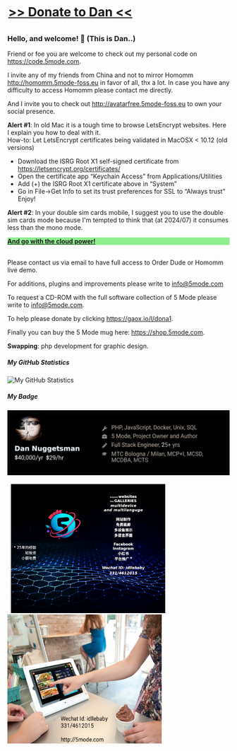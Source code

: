 <div style="width:500px; margin:auto; margin-top:0px; position:relative; top:-10px;">
	<H1><a href="https://gaox.io/l/dona1" targt="_blank">&gt;&gt;&nbsp;Donate to Dan&nbsp;&lt;&lt;</a></H1>
</div>

### Hello, and welcome! 👋 (This is Dan..)  

Friend or foe you are welcome to check out my personal code on https://code.5mode.com.    

I invite any of my friends from China and not to mirror Homomm http://homomm.5mode-foss.eu in favor of all, thx a lot. In case you have any difficulty to access Homomm please contact me directly.

And I invite you to check out http://avatarfree.5mode-foss.eu to own your social presence.

<b>Alert #1</b>: In old Mac it is a tough time to browse LetsEncrypt websites. Here I explain you how to deal with it.  
How-to: Let LetsEncrypt certificates being validated in MacOSX < 10.12 (old versions)  
- Download the ISRG Root X1 self-signed certificate from https://letsencrypt.org/certificates/  
- Open the certificate app “Keychain Access” from Applications/Utilities  
- Add (+) the ISRG Root X1 certificate above in “System”  
- Go in File->Get Info to set its trust preferences for SSL to “Always trust”  
Enjoy!

<b>Alert #2</b>: In your double sim cards mobile, I suggest you to use the double sim cards mode 
because I'm tempted to think that (at 2024/07) it consumes less than the mono mode.
  
<div style="font-weight:900;color:blue;background-color:lightgreen;">
<a href="https://hetzner.cloud/?ref=mw7jFDXrioJE" style="font-weight:900" target="_blank"><b>And go with the cloud power!</b></a><br>
</div>	

<br>

Please contact us via email to have full access to Order Dude or Homomm live demo.   

For additions, plugins and improvements please write to <a href="mailto:info@5mode.com">info@5mode.com</a>   

To request a CD-ROM with the full software collection of 5 Mode please write to <a href="mailto:info@5mode.com">info@5mode.com</a>.   

To help please donate by clicking <a href="https://gaox.io/l/dona1">https://gaox.io/l/dona1</a>.   

Finally you can buy the 5 Mode mug here: https://shop.5mode.com.   

<b>Swapping</b>: php development for graphic design.  
  
  

##### My GitHub Statistics

![My GitHub Statistics](https://github-readme-stats.vercel.app/api?username=par7133&show_icons=true&count_private=true&hide_title=true)  

##### My Badge
<img src="/badge_github.jpg"><br><br>
&nbsp;&nbsp;<a href="http://demo.5mode.com"><img src="/wechat1_lo.jpg" width="350"></a>&nbsp;&nbsp;&nbsp;&nbsp;&nbsp;&nbsp;&nbsp;<a href="http://orderdude.demo.5mode.com"><img src="/orderdude_ad_lo.jpeg" width="350" height="292"></a>


   

